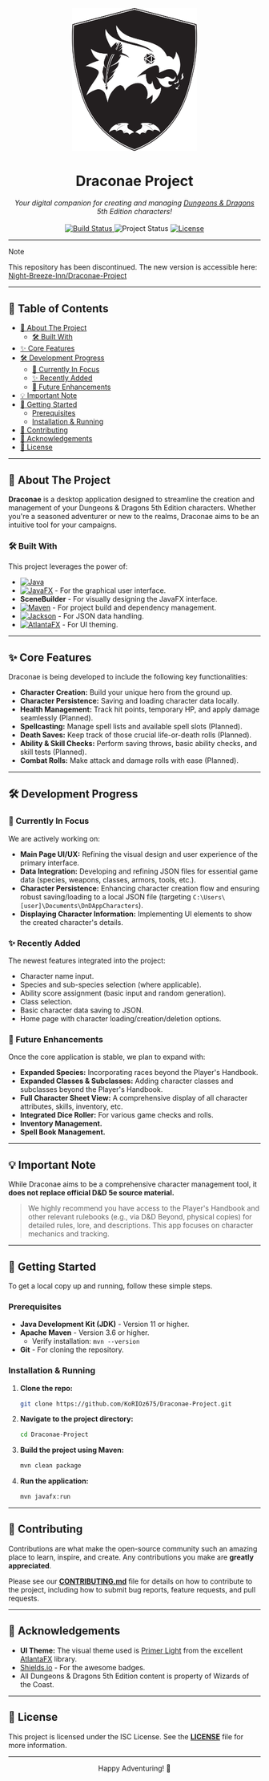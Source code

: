 <p align="center">
  <img src="src/main/resources/com/nightbreeze/images/logo-Draconae-Project.svg" width="250" alt="Draconae Project Logo">
</p>

<h1 align="center">Draconae Project</h1>

<p align="center">
  <em>Your digital companion for creating and managing <a href="https://www.dndbeyond.com" target="_blank">Dungeons & Dragons</a> 5th Edition characters!</em>
  <br><br>
  <a href="https://github.com/KoRIOz675/Draconae-Project/actions">
    <img src="https://img.shields.io/github/actions/workflow/status/KoRIOz675/Draconae-Project/maven.yml?style=for-the-badge&branch=main" alt="Build Status">
  </a>
  <img src="https://img.shields.io/badge/status-in%20development-blue?style=for-the-badge" alt="Project Status">
  <a href="LICENSE">
    <img src="https://img.shields.io/github/license/KoRIOz675/Draconae-Project?style=for-the-badge" alt="License">
  </a>
</p>

---

> [!NOTE]
> This repository has been discontinued. The new version is accessible here: [Night-Breeze-Inn/Draconae-Project](https://github.com/Night-Breeze-Inn/Draconae-Project)

---

## 📜 Table of Contents

- [📖 About The Project](#-about-the-project)
    - [🛠️ Built With](#️-built-with)
- [✨ Core Features](#-core-features)
- [🛠️ Development Progress](#️-development-progress)
    - [🚧 Currently In Focus](#-currently-in-focus)
    - [✨ Recently Added](#-recently-added)
    - [🚀 Future Enhancements](#-future-enhancements)
- [💡 Important Note](#-important-note)
- [🏁 Getting Started](#-getting-started)
    - [Prerequisites](#prerequisites)
    - [Installation & Running](#installation--running)
- [🤝 Contributing](#-contributing)
- [🙏 Acknowledgements](#-acknowledgements)
- [📄 License](#-license)

---

## 📖 About The Project

**Draconae** is a desktop application designed to streamline the creation and management of your Dungeons & Dragons 5th Edition characters. Whether you're a seasoned adventurer or new to the realms, Draconae aims to be an intuitive tool for your campaigns.

### 🛠️ Built With

This project leverages the power of:

- [![Java](https://img.shields.io/badge/Java%2011+-ED8B00?style=for-the-badge&logo=openjdk&logoColor=white)](https://www.java.com)
- [![JavaFX](https://img.shields.io/badge/JavaFX%2023-007396?style=for-the-badge&logo=java&logoColor=white)](https://openjfx.io/) - For the graphical user interface.
- **SceneBuilder** - For visually designing the JavaFX interface.
- [![Maven](https://img.shields.io/badge/Maven-C71A36?style=for-the-badge&logo=apachemaven&logoColor=white)](https://maven.apache.org/) - For project build and dependency management.
- [![Jackson](https://img.shields.io/badge/Jackson-E0234E?style=for-the-badge&logo=json&logoColor=white)](https://github.com/FasterXML/jackson) - For JSON data handling.
- [![AtlantaFX](https://img.shields.io/badge/AtlantaFX-1F78D1?style=for-the-badge)](https://mkpaz.github.io/atlantafx/) - For UI theming.

---

## ✨ Core Features

Draconae is being developed to include the following key functionalities:

- **Character Creation:** Build your unique hero from the ground up.
- **Character Persistence:** Saving and loading character data locally.
- **Health Management:** Track hit points, temporary HP, and apply damage seamlessly (Planned).
- **Spellcasting:** Manage spell lists and available spell slots (Planned).
- **Death Saves:** Keep track of those crucial life-or-death rolls (Planned).
- **Ability & Skill Checks:** Perform saving throws, basic ability checks, and skill tests (Planned).
- **Combat Rolls:** Make attack and damage rolls with ease (Planned).

---

## 🛠️ Development Progress

### 🚧 Currently In Focus

We are actively working on:

- **Main Page UI/UX:** Refining the visual design and user experience of the primary interface.
- **Data Integration:** Developing and refining JSON files for essential game data (species, weapons, classes, armors, tools, etc.).
- **Character Persistence:** Enhancing character creation flow and ensuring robust saving/loading to a local JSON file (targeting `C:\Users\[user]\Documents\DnDAppCharacters`).
- **Displaying Character Information:** Implementing UI elements to show the created character's details.

### ✨ Recently Added

The newest features integrated into the project:

- Character name input.
- Species and sub-species selection (where applicable).
- Ability score assignment (basic input and random generation).
- Class selection.
- Basic character data saving to JSON.
- Home page with character loading/creation/deletion options.

### 🚀 Future Enhancements

Once the core application is stable, we plan to expand with:

- **Expanded Species:** Incorporating races beyond the Player's Handbook.
- **Expanded Classes & Subclasses:** Adding character classes and subclasses beyond the Player's Handbook.
- **Full Character Sheet View:** A comprehensive display of all character attributes, skills, inventory, etc.
- **Integrated Dice Roller:** For various game checks and rolls.
- **Inventory Management.**
- **Spell Book Management.**

---

## 💡 Important Note

While Draconae aims to be a comprehensive character management tool, it **does not replace official D&D 5e source material.**

> We highly recommend you have access to the Player's Handbook and other relevant rulebooks (e.g., via D&D Beyond, physical copies) for detailed rules, lore, and descriptions. This app focuses on character mechanics and tracking.

---

## 🏁 Getting Started

To get a local copy up and running, follow these simple steps.

### Prerequisites

- **Java Development Kit (JDK)** - Version 11 or higher.
- **Apache Maven** - Version 3.6 or higher.
    - Verify installation: `mvn --version`
- **Git** - For cloning the repository.

### Installation & Running

1.  **Clone the repo:**
    ```bash
    git clone https://github.com/KoRIOz675/Draconae-Project.git
    ```
2.  **Navigate to the project directory:**
    ```bash
    cd Draconae-Project
    ```
3.  **Build the project using Maven:**
    ```bash
    mvn clean package
    ```
4.  **Run the application:**
    ```bash
    mvn javafx:run
    ```

---

## 🤝 Contributing

Contributions are what make the open-source community such an amazing place to learn, inspire, and create. Any contributions you make are **greatly appreciated**.

Please see our [**CONTRIBUTING.md**](CONTRIBUTING.md) file for details on how to contribute to the project, including how to submit bug reports, feature requests, and pull requests.

---

## 🙏 Acknowledgements

- **UI Theme:** The visual theme used is [Primer Light](https://mkpaz.github.io/atlantafx/) from the excellent [AtlantaFX](https://mkpaz.github.io/atlantafx/) library.
- [Shields.io](https://shields.io/) - For the awesome badges.
- All Dungeons & Dragons 5th Edition content is property of Wizards of the Coast.

---

## 📄 License

This project is licensed under the ISC License. See the [**LICENSE**](LICENSE) file for more information.

---

<p align="center">
  Happy Adventuring! 🐉
</p>
